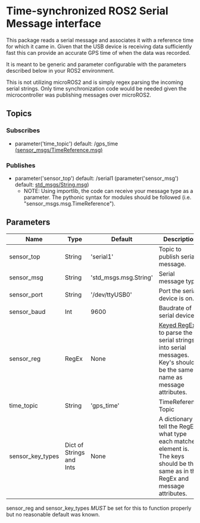 # Time-synchronized ROS2 Serial Message interface

This package reads a serial message and associates it with a reference time for which it came in. Given that the USB device is 
receiving data sufficiently fast this can provide an accurate GPS time of when the data was recorded.

It is meant to be generic and parameter configurable with the parameters described below in your ROS2 environment. 

This is not utilizing microROS2 and is simply regex parsing the incoming serial strings. Only time synchronization code would 
be needed given the microcontroller was publishing messages over microROS2. 

## Topics

### Subscribes
* parameter('time_topic') default: /gps_time [(sensor_msgs/TimeReference.msg)](http://docs.ros.org/en/melodic/api/sensor_msgs/html/msg/TimeReference.html)

### Publishes
* parameter('sensor_top') default: /serial1 (parameter('sensor_msg') default: [std_msgs/String.msg](https://docs.ros.org/en/api/std_msgs/html/msg/String.html))
    - NOTE: Using importlib, the code can receive your message type as a parameter. The pythonic syntax for modules should be followed (i.e. "sensor_msgs.msg.TimeReference").

## Parameters

| Name             | Type                     | Default               | Description                                                                                                                            |
|------------------|--------------------------|-----------------------|----------------------------------------------------------------------------------------------------------------------------------------|
| sensor_top       | String                   | 'serial1'             | Topic to publish serial message.                                                                                                       |
| sensor_msg       | String                   | 'std_msgs.msg.String' | Serial message type.                                                                                                                   |
| sensor_port      | String                   | '/dev/ttyUSB0'        | Port the serial device is on.                                                                                                          | 
| sensor_baud      | Int                      | 9600                  | Baudrate of serial device.                                                                                                             | 
| sensor_reg       | RegEx                    | None                  | [Keyed RegEx](https://www.geeksforgeeks.org/re-matchobject-groupdict-function-in-python-regex/) to parse the serial strings into serial messages. Key's should be the same name as message attributes.                     | 
| time_topic       | String                   | 'gps_time'            | TimeReference Topic                                                                                                                    | 
| sensor_key_types | Dict of Strings and Ints | None                  | A dictionary to tell the RegEx what type each matched element is. The keys should be the same as in the RegEx and message attributes.  | 

sensor_reg and sensor_key_types *MUST* be set for this to function properly but no reasonable default was known.
